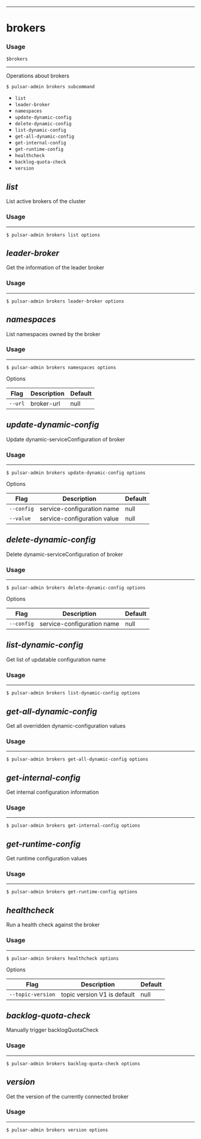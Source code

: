 ------------

# brokers

### Usage

`$brokers`

------------

Operations about brokers


```bdocs-tab:example_shell
$ pulsar-admin brokers subcommand
```

* `list`
* `leader-broker`
* `namespaces`
* `update-dynamic-config`
* `delete-dynamic-config`
* `list-dynamic-config`
* `get-all-dynamic-config`
* `get-internal-config`
* `get-runtime-config`
* `healthcheck`
* `backlog-quota-check`
* `version`


## <em>list</em>

List active brokers of the cluster

### Usage

------------


```bdocs-tab:example_shell
$ pulsar-admin brokers list options
```



## <em>leader-broker</em>

Get the information of the leader broker

### Usage

------------


```bdocs-tab:example_shell
$ pulsar-admin brokers leader-broker options
```



## <em>namespaces</em>

List namespaces owned by the broker

### Usage

------------


```bdocs-tab:example_shell
$ pulsar-admin brokers namespaces options
```

Options


|Flag|Description|Default|
|---|---|---|
| `--url` | broker-url|null|


## <em>update-dynamic-config</em>

Update dynamic-serviceConfiguration of broker

### Usage

------------


```bdocs-tab:example_shell
$ pulsar-admin brokers update-dynamic-config options
```

Options


|Flag|Description|Default|
|---|---|---|
| `--config` | service-configuration name|null|
| `--value` | service-configuration value|null|


## <em>delete-dynamic-config</em>

Delete dynamic-serviceConfiguration of broker

### Usage

------------


```bdocs-tab:example_shell
$ pulsar-admin brokers delete-dynamic-config options
```

Options


|Flag|Description|Default|
|---|---|---|
| `--config` | service-configuration name|null|


## <em>list-dynamic-config</em>

Get list of updatable configuration name

### Usage

------------


```bdocs-tab:example_shell
$ pulsar-admin brokers list-dynamic-config options
```



## <em>get-all-dynamic-config</em>

Get all overridden dynamic-configuration values

### Usage

------------


```bdocs-tab:example_shell
$ pulsar-admin brokers get-all-dynamic-config options
```



## <em>get-internal-config</em>

Get internal configuration information

### Usage

------------


```bdocs-tab:example_shell
$ pulsar-admin brokers get-internal-config options
```



## <em>get-runtime-config</em>

Get runtime configuration values

### Usage

------------


```bdocs-tab:example_shell
$ pulsar-admin brokers get-runtime-config options
```



## <em>healthcheck</em>

Run a health check against the broker

### Usage

------------


```bdocs-tab:example_shell
$ pulsar-admin brokers healthcheck options
```

Options


|Flag|Description|Default|
|---|---|---|
| `--topic-version` | topic version V1 is default|null|


## <em>backlog-quota-check</em>

Manually trigger backlogQuotaCheck

### Usage

------------


```bdocs-tab:example_shell
$ pulsar-admin brokers backlog-quota-check options
```



## <em>version</em>

Get the version of the currently connected broker

### Usage

------------


```bdocs-tab:example_shell
$ pulsar-admin brokers version options
```


